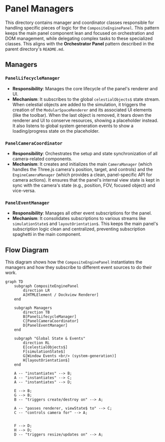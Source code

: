 # Panel Managers

This directory contains manager and coordinator classes responsible for handling specific pieces of logic for the `CompositeEnginePanel`. This pattern keeps the main panel component lean and focused on orchestration and DOM management, while delegating complex tasks to these specialized classes. This aligns with the **Orchestrator Panel** pattern described in the parent directory's `README.md`.

## Managers

### `PanelLifecycleManager`

- **Responsibility**: Manages the core lifecycle of the panel's renderer and UI.
- **Mechanism**: It subscribes to the global `celestialObjects$` state stream. When celestial objects are added to the simulation, it triggers the creation of the `ModularSpaceRenderer` and its associated UI elements (like the toolbar). When the last object is removed, it tears down the renderer and UI to conserve resources, showing a placeholder instead. It also listens to global system generation events to show a loading/progress state on the placeholder.

### `PanelCameraCoordinator`

- **Responsibility**: Orchestrates the setup and state synchronization of all camera-related components.
- **Mechanism**: It creates and initializes the main `CameraManager` (which handles the Three.js camera's position, target, and controls) and the `EngineCameraManager` (which provides a clean, panel-specific API for camera actions). It ensures that the panel's internal view state is kept in sync with the camera's state (e.g., position, FOV, focused object) and vice-versa.

### `PanelEventManager`

- **Responsibility**: Manages all other event subscriptions for the panel.
- **Mechanism**: It consolidates subscriptions to various streams like `simulationState$` and `layoutOrientation$`. This keeps the main panel's subscription logic clean and centralized, preventing subscription spaghetti in the main component.

## Flow Diagram

This diagram shows how the `CompositeEnginePanel` instantiates the managers and how they subscribe to different event sources to do their work.

```mermaid
graph TD
    subgraph CompositeEnginePanel
        direction LR
        A[HTMLElement / Dockview Renderer]
    end

    subgraph Managers
        direction TB
        B[PanelLifecycleManager]
        C[PanelCameraCoordinator]
        D[PanelEventManager]
    end

    subgraph "Global State & Events"
        direction RL
        E[celestialObjects$]
        F[simulationState$]
        G[Window Events <br/> (system-generation)]
        H[layoutOrientation$]
    end

    A -- "instantiates" --> B;
    A -- "instantiates" --> C;
    A -- "instantiates" --> D;

    E --> B;
    G --> B;
    B -- "triggers create/destroy on" --> A;

    A -- "passes renderer, viewState$ to" --> C;
    C -- "controls camera for" --> A;


    F --> D;
    H --> D;
    D -- "triggers resize/updates on" --> A;
```
